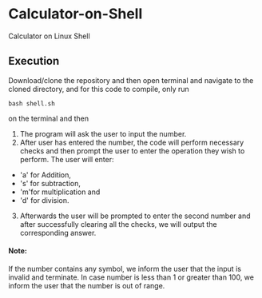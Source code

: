 # Calculator-on-Shell
Calculator on Linux Shell

## Execution
Download/clone the repository and then open terminal and navigate to the cloned directory, and for this code to compile, only run 

`bash shell.sh`

on the terminal and then 
1. The program will ask the user to input the number.
2. After user has entered the number, the code will perform necessary checks and then prompt the user to enter the operation they wish to perform.
The user will enter:
* 'a' for Addition,
* 's' for subtraction,
* 'm'for multiplication and 
* 'd' for division.
3. Afterwards the user will be prompted to enter the second number and after successfully clearing all the checks, we will output the corresponding answer.

#### Note:
If the number contains any symbol, we inform the user that the input is invalid and terminate. In case number is less than 1 or greater than 100, we inform the user that
the number is out of range.

